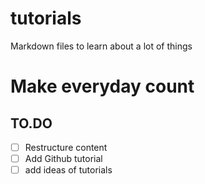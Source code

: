 # tutorials
Markdown files to learn about a lot of things

# Make everyday count

## TO.DO
 - [ ] Restructure content
 - [ ] Add Github tutorial
 - [ ] add ideas of tutorials